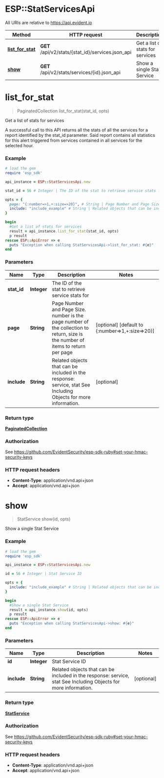 # ESP::StatServicesApi

All URIs are relative to https://api.evident.io

Method | HTTP request | Description
------------- | ------------- | -------------
[**list_for_stat**](StatServicesApi.md#list_for_stat) | **GET** /api/v2/stats/{stat_id}/services.json_api | Get a list of stats for services
[**show**](StatServicesApi.md#show) | **GET** /api/v2/stats/services/{id}.json_api | Show a single Stat Service


# **list_for_stat**
> PaginatedCollection list_for_stat(stat_id, opts)

Get a list of stats for services

A successful call to this API returns all the stats of all the services for a report identified by the stat_id parameter. Said report contains all statistics for this alert triggered from services contained in all services for the selected hour.

### Example
```ruby
# load the gem
require 'esp_sdk'

api_instance = ESP::StatServicesApi.new

stat_id = 56 # Integer | The ID of the stat to retrieve service stats for

opts = { 
  page: "{:number=>1,+:size=>20}", # String | Page Number and Page Size.  number is the page number of the collection to return, size is the number of items to return per page
  include: "include_example" # String | Related objects that can be included in the response:  service, stat See Including Objects for more information.
}

begin
  #Get a list of stats for services
  result = api_instance.list_for_stat(stat_id, opts)
  p result
rescue ESP::ApiError => e
  puts "Exception when calling StatServicesApi->list_for_stat: #{e}"
end
```

### Parameters

Name | Type | Description  | Notes
------------- | ------------- | ------------- | -------------
 **stat_id** | **Integer**| The ID of the stat to retrieve service stats for | 
 **page** | **String**| Page Number and Page Size.  number is the page number of the collection to return, size is the number of items to return per page | [optional] [default to {:number&#x3D;&gt;1,+:size&#x3D;&gt;20}]
 **include** | **String**| Related objects that can be included in the response:  service, stat See Including Objects for more information. | [optional] 

### Return type

[**PaginatedCollection**](PaginatedCollection.md)

### Authorization

See https://github.com/EvidentSecurity/esp-sdk-ruby#set-your-hmac-security-keys

### HTTP request headers

 - **Content-Type**: application/vnd.api+json
 - **Accept**: application/vnd.api+json



# **show**
> StatService show(id, opts)

Show a single Stat Service



### Example
```ruby
# load the gem
require 'esp_sdk'

api_instance = ESP::StatServicesApi.new

id = 56 # Integer | Stat Service ID

opts = { 
  include: "include_example" # String | Related objects that can be included in the response:  service, stat See Including Objects for more information.
}

begin
  #Show a single Stat Service
  result = api_instance.show(id, opts)
  p result
rescue ESP::ApiError => e
  puts "Exception when calling StatServicesApi->show: #{e}"
end
```

### Parameters

Name | Type | Description  | Notes
------------- | ------------- | ------------- | -------------
 **id** | **Integer**| Stat Service ID | 
 **include** | **String**| Related objects that can be included in the response:  service, stat See Including Objects for more information. | [optional] 

### Return type

[**StatService**](StatService.md)

### Authorization

See https://github.com/EvidentSecurity/esp-sdk-ruby#set-your-hmac-security-keys

### HTTP request headers

 - **Content-Type**: application/vnd.api+json
 - **Accept**: application/vnd.api+json



